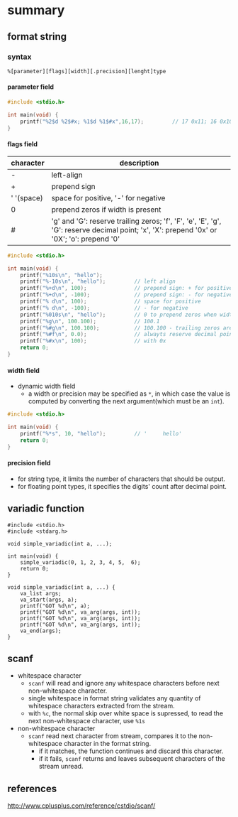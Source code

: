 # summary

## format string
### syntax
```
%[parameter][flags][width][.precision][lenght]type
```
#### parameter field
```c
#include <stdio.h>

int main(void) {
    printf("%2$d %2$#x; %1$d %1$#x",16,17);         // 17 0x11; 16 0x10
}
```

#### flags field
|character|description|
|-|-|
|-|left-align|
|+|prepend sign|
|' '(space)|space for positive, '-' for negative|
|0|prepend zeros if width is present|
|#|'g' and 'G': reserve trailing zeros; 'f', 'F', 'e', 'E', 'g', 'G': reserve decimal point; 'x', 'X': prepend '0x' or '0X'; 'o': prepend '0'|

```c
#include <stdio.h>

int main(void) {
	printf("%10s\n", "hello");
	printf("%-10s\n", "hello");			// left align
	printf("%+d\n", 100);				// prepend sign: + for positive
	printf("%+d\n", -100);				// prepend sign: - for negative
	printf("% d\n", 100);				// space for positive
	printf("% d\n", -100);				// - for negative
	printf("%010s\n", "hello");			// 0 to prepend zeros when width is specified
	printf("%g\n", 100.100);			// 100.1
	printf("%#g\n", 100.100);			// 100.100 - trailing zeros are reserved
	printf("%#f\n", 0.0);				// alwayts reserve decimal point
	printf("%#x\n", 100);				// with 0x
	return 0;
}
```

#### width field
* dynamic width field
	* a width or precision may be specified as `*`, in which case the value is computed by converting the next argument(which must be an `int`).
```c
#include <stdio.h>

int main(void) {
	printf("%*s", 10, "hello");         // '     hello'
	return 0;
}
```

#### precision field
* for string type, it limits the number of characters that should be output.
* for floating point types, it specifies the digits' count after decimal point.

## variadic function
```
#include <stdio.h>
#include <stdarg.h>

void simple_variadic(int a, ...);

int main(void) {
	simple_variadic(0, 1, 2, 3, 4, 5,  6);
	return 0;
}

void simple_variadic(int a, ...) {
	va_list args;						
	va_start(args, a);
	printf("GOT %d\n", a);
	printf("GOT %d\n", va_arg(args, int));
	printf("GOT %d\n", va_arg(args, int));
	printf("GOT %d\n", va_arg(args, int));
	va_end(args);
}
```

## scanf
* whitespace character
	* `scanf` will read and ignore any whitespace characters before next non-whitespace character.
	* single whitespace in format string validates any quantity of whitespace characters extracted from the stream.
	* with `%c`, the normal skip over white space is supressed, to read the next non-whitespace character, use `%1s`
* non-whitespace character
	* `scanf` read next character from stream, compares it to the non-whitespace character in the format string.
		* if it matches, the function continues and discard this character.
		* if it fails, `scanf` returns and leaves subsequent characters of the stream unread.
## references
http://www.cplusplus.com/reference/cstdio/scanf/
